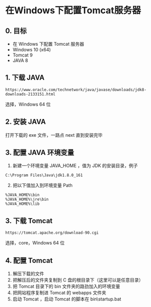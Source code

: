 # 在Windows下配置Tomcat服务器

## 0. 目标
- 在 Windows 下配置 Tomcat 服务器
- Windows 10 (x64)
- Tomcat 9
- JAVA 8

## 1. 下载 JAVA
```plaintext
https://www.oracle.com/technetwork/java/javase/downloads/jdk8-downloads-2133151.html
```
选择，Windows 64 位
## 2. 安装 JAVA
打开下载的 exe 文件，一路点 next 直到安装完毕

## 3. 配置 JAVA 环境变量
1. 新建一个环境变量 JAVA_HOME ，值为 JDK 的安装目录，例子
```plaintext
C:\Program Files\Java\jdk1.8.0_161
```

2. 把以下值加入到环境变量 Path
```plaintext
%JAVA_HOME%\bin
%JAVA_HOME%\jre\bin
%JAVA_HOME%\lib
```

## 3. 下载 Tomcat
```plaintext
https://tomcat.apache.org/download-90.cgi
```
选择，core，Windows 64 位
## 4. 配置 Tomcat
1. 解压下载的文件
2. 把解压后的文件夹复制到 C 盘的根目录下（这里可以是任意目录）
3. 把 Tomcat 目录下的 bin 文件夹的路劲加入的环境变量
4. 把网站程序复制进 Tomcat 的 webapps 文件夹
5. 启动 Tomcat ，启动 Tomcat 的脚本在 bin\startup.bat
